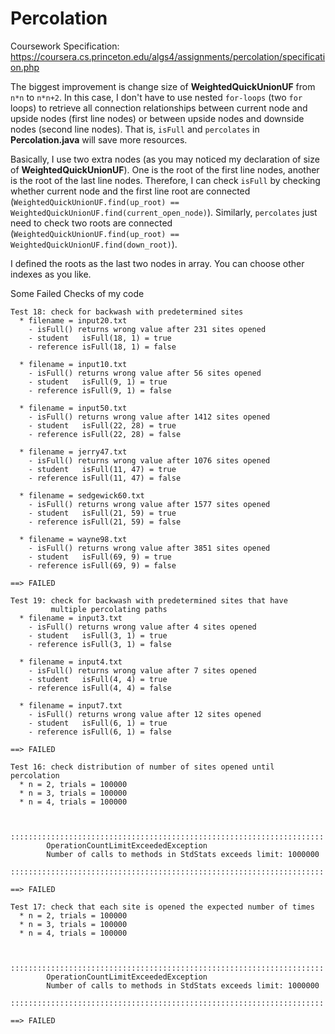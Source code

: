# Percolation
Coursework Specification: <a href="https://coursera.cs.princeton.edu/algs4/assignments/percolation/specification.php" target="_blank">https://coursera.cs.princeton.edu/algs4/assignments/percolation/specification.php</a>


The biggest improvement is change size of **WeightedQuickUnionUF** from `n*n` to `n*n+2`. In this case, I don't have to use nested `for-loops` (two `for` loops) to retrieve all connection relationships between current node and upside nodes (first line nodes) or between upside nodes and downside nodes (second line nodes).
That is, `isFull` and `percolates` in **Percolation.java** will save more resources. 


Basically, I use two extra nodes (as you may noticed my declaration of size of **WeightedQuickUnionUF**). One is the root of the first line nodes, another is the root of the last line nodes.
Therefore, I can check `isFull` by checking whether current node and the first line root are connected (`WeightedQuickUnionUF.find(up_root) == WeightedQuickUnionUF.find(current_open_node)`).
Similarly, `percolates` just need to check two roots are connected (`WeightedQuickUnionUF.find(up_root) == WeightedQuickUnionUF.find(down_root)`).

I defined the roots as the last two nodes in array. You can choose other indexes as you like.


Some Failed Checks of my code
```
Test 18: check for backwash with predetermined sites
  * filename = input20.txt
    - isFull() returns wrong value after 231 sites opened
    - student   isFull(18, 1) = true
    - reference isFull(18, 1) = false

  * filename = input10.txt
    - isFull() returns wrong value after 56 sites opened
    - student   isFull(9, 1) = true
    - reference isFull(9, 1) = false

  * filename = input50.txt
    - isFull() returns wrong value after 1412 sites opened
    - student   isFull(22, 28) = true
    - reference isFull(22, 28) = false

  * filename = jerry47.txt
    - isFull() returns wrong value after 1076 sites opened
    - student   isFull(11, 47) = true
    - reference isFull(11, 47) = false

  * filename = sedgewick60.txt
    - isFull() returns wrong value after 1577 sites opened
    - student   isFull(21, 59) = true
    - reference isFull(21, 59) = false

  * filename = wayne98.txt
    - isFull() returns wrong value after 3851 sites opened
    - student   isFull(69, 9) = true
    - reference isFull(69, 9) = false

==> FAILED

Test 19: check for backwash with predetermined sites that have
         multiple percolating paths
  * filename = input3.txt
    - isFull() returns wrong value after 4 sites opened
    - student   isFull(3, 1) = true
    - reference isFull(3, 1) = false

  * filename = input4.txt
    - isFull() returns wrong value after 7 sites opened
    - student   isFull(4, 4) = true
    - reference isFull(4, 4) = false

  * filename = input7.txt
    - isFull() returns wrong value after 12 sites opened
    - student   isFull(6, 1) = true
    - reference isFull(6, 1) = false

==> FAILED

Test 16: check distribution of number of sites opened until percolation
  * n = 2, trials = 100000
  * n = 3, trials = 100000
  * n = 4, trials = 100000

    
        ::::::::::::::::::::::::::::::::::::::::::::::::::::::::::::::::::::::
        OperationCountLimitExceededException
        Number of calls to methods in StdStats exceeds limit: 1000000
        ::::::::::::::::::::::::::::::::::::::::::::::::::::::::::::::::::::::

==> FAILED

Test 17: check that each site is opened the expected number of times
  * n = 2, trials = 100000
  * n = 3, trials = 100000
  * n = 4, trials = 100000

    
        ::::::::::::::::::::::::::::::::::::::::::::::::::::::::::::::::::::::
        OperationCountLimitExceededException
        Number of calls to methods in StdStats exceeds limit: 1000000
        ::::::::::::::::::::::::::::::::::::::::::::::::::::::::::::::::::::::

==> FAILED
```

